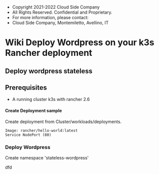  * Copyright 2021-2022 Cloud Side Company 
 * All Rights Reserved. Confidential and Proprietary.
 * For more information, please contact:
 * Cloud Side Company, Montemiletto, Avellino, IT

# Wiki Deploy Wordpress on your k3s Rancher deployment

## Deploy wordpress stateless

## Prerequisites

 * A running cluster k3s with rancher 2.6

#### Create Deployment sample

Create deployment from Cluster/workloads/deployments.

    Image: rancher/hello-world:latest
    Service NodePort (80)

### Deploy Wordpress

Create namespace 'stateless-wordpress'

dfd
